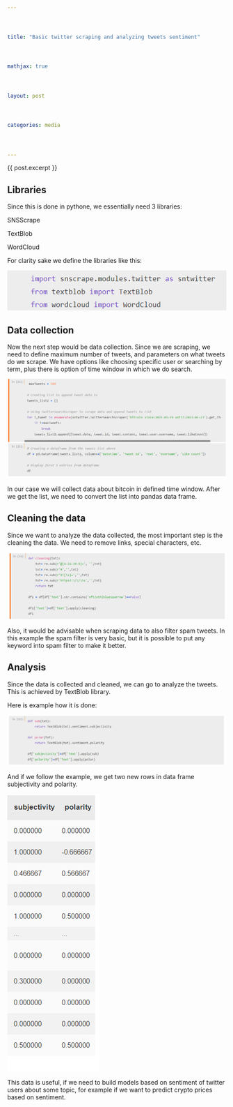 ```yaml
---



title: "Basic twitter scraping and analyzing tweets sentiment"



mathjax: true



layout: post



categories: media



---
```




{{ post.excerpt }}







## Libraries





Since this is done in pythone, we essentially need 3 libraries:



SNSScrape



TextBlob



WordCloud





For clarity sake we define the libraries like this:





![libs](/assets/images/ss1.png)





## Data collection





Now the next step would be data collection. Since we are scraping, we need to define maximum number of tweets, and parameters on what tweets do we scrape. We have options like choosing specific user or searching by term, plus there is option of time window in which we do search.





![collection](/assets/images/ss2.png)





In our case we will collect data about bitcoin in defined time window. After we get the list, we need to convert the list into pandas data frame.





## Cleaning the data





Since we want to analyze the data collected, the most important step is the cleaning the data. We need to remove links, special characters, etc.





![cleaning](/assets/images/ss3.png)







Also, it would be advisable when scraping data to also filter spam tweets. In this example the spam filter is very basic, but it is possible to put any keyword into spam filter to make it better.









## Analysis





Since the data is collected and cleaned, we can go to analyze the tweets. This is achieved by TextBlob library.





Here is example how it is done:





![analyze](/assets/images/ss4.png)





And if we follow the example, we get two new rows in data frame subjectivity and polarity.





![results](/assets/images/ss5.png)





This data is useful, if we need to build models based on sentiment of twitter users about some topic, for example if we want to predict crypto prices based on sentiment.



